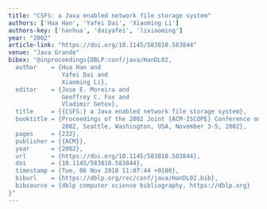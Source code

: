 ```yaml
---
title: "CSFS: a Java enabled network file storage system"
authors: ['Hua Han', 'Yafei Dai', 'Xiaoming Li']
authors-key: ['hanhua', 'daiyafei', 'lixiaoming']
year: "2002"
article-link: "https://doi.org/10.1145/583810.583844"
venue: "Java Grande"
bibex: "@inproceedings{DBLP:conf/java/HanDL02,
  author    = {Hua Han and
               Yafei Dai and
               Xiaoming Li},
  editor    = {Jose E. Moreira and
               Geoffrey C. Fox and
               Vladimir Getov},
  title     = {{CSFS:} a Java enabled network file storage system},
  booktitle = {Proceedings of the 2002 Joint {ACM-ISCOPE} Conference on Java Grande
               2002, Seattle, Washington, USA, November 3-5, 2002},
  pages     = {232},
  publisher = {{ACM}},
  year      = {2002},
  url       = {https://doi.org/10.1145/583810.583844},
  doi       = {10.1145/583810.583844},
  timestamp = {Tue, 06 Nov 2018 11:07:44 +0100},
  biburl    = {https://dblp.org/rec/conf/java/HanDL02.bib},
  bibsource = {dblp computer science bibliography, https://dblp.org}
}"
---
```

